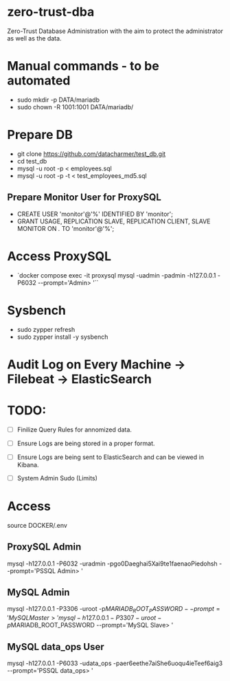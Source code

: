 # zero-trust-dba
Zero-Trust Database Administration with the aim to protect the administrator as well as the data.


# Manual commands - to be automated
- sudo mkdir -p DATA/mariadb
- sudo chown -R 1001:1001 DATA/mariadb/

# Prepare DB
- git clone https://github.com/datacharmer/test_db.git
- cd test_db
- mysql -u root -p < employees.sql
- mysql -u root -p -t < test_employees_md5.sql

## Prepare Monitor User for ProxySQL
- CREATE USER 'monitor'@'%' IDENTIFIED BY 'monitor';
- GRANT USAGE, REPLICATION SLAVE, REPLICATION CLIENT, SLAVE MONITOR ON *.* TO 'monitor'@'%';

# Access ProxySQL
- `docker compose exec -it proxysql mysql -uadmin -padmin -h127.0.0.1 -P6032 --prompt='Admin> '``

# Sysbench
- sudo zypper refresh
- sudo zypper install -y sysbench


# Audit Log on Every Machine -> Filebeat -> ElasticSearch





# TODO:
- [ ] Finilize Query Rules for annomized data.
- [ ] Ensure Logs are being stored in a proper format.
- [ ] Ensure Logs are being sent to ElasticSearch and can be viewed in Kibana.
- [ ] System Admin Sudo (Limits)



# Access
source DOCKER/.env

## ProxySQL Admin
mysql -h127.0.0.1 -P6032 -uradmin -pgo0Daeghai5Xai9te1faenaoPiedohsh --prompt='PSSQL Admin> '

## MySQL Admin
mysql -h127.0.0.1 -P3306 -uroot -p$MARIADB_ROOT_PASSWORD --prompt='MySQL Master> '
mysql -h127.0.0.1 -P3307 -uroot -p$MARIADB_ROOT_PASSWORD --prompt='MySQL Slave> '

## MySQL data_ops User
mysql -h127.0.0.1 -P6033 -udata_ops -paer6eethe7aiShe6uoqu4ieTeef6aig3 --prompt='PSSQL data_ops> '